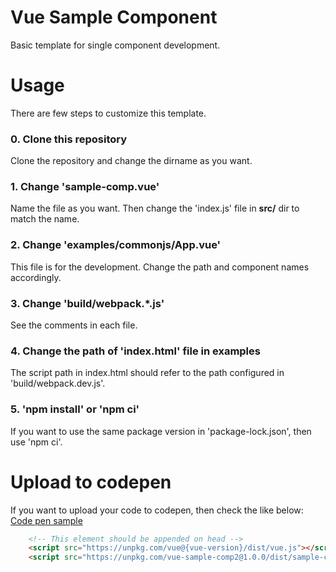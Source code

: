 # Vue Sample Component
Basic template for single component development.

# Usage
There are few steps to customize this template.

### 0. Clone this repository
Clone the repository and change the dirname as you want.

### 1. Change 'sample-comp.vue'
Name the file as you want. Then change the 'index.js' file in **src/** dir to match the name.

### 2. Change 'examples/commonjs/App.vue'
This file is for the development. Change the path and component names accordingly.

### 3. Change 'build/webpack.*.js'
See the comments in each file.

### 4. Change the path of 'index.html' file in examples
The script path in index.html should refer to the path configured in 'build/webpack.dev.js'.

### 5. 'npm install' or 'npm ci'
If you want to use the same package version in 'package-lock.json', then use 'npm ci'.




# Upload to codepen
If you want to upload your code to codepen, then check the like below:
[Code pen sample](https://codepen.io/alexKang/pen/VNBaQN?editors=1111)



```html
    <!-- This element should be appended on head -->
    <script src="https://unpkg.com/vue@{vue-version}/dist/vue.js"></script>
    <script src="https://unpkg.com/vue-sample-comp2@1.0.0/dist/sample-comp.min.js"></script>
```